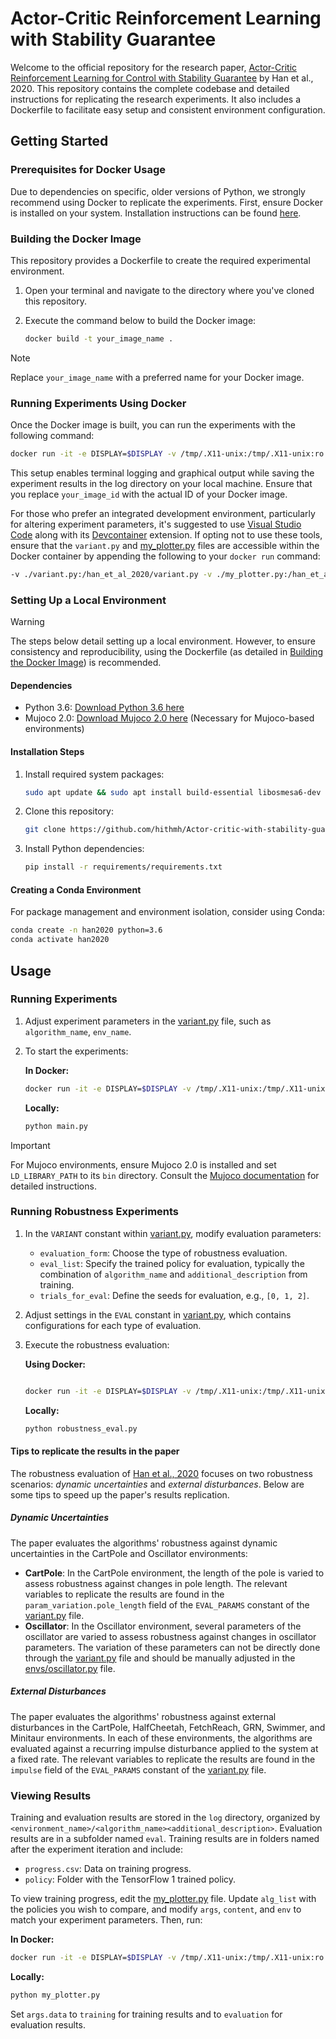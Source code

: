 # Actor-Critic Reinforcement Learning with Stability Guarantee

Welcome to the official repository for the research paper, [Actor-Critic Reinforcement Learning for Control with Stability Guarantee](https://arxiv.org/abs/2004.14288) by Han et al., 2020. This repository contains the complete codebase and detailed instructions for replicating the research experiments. It also includes a Dockerfile to facilitate easy setup and consistent environment configuration.

## Getting Started

### Prerequisites for Docker Usage

Due to dependencies on specific, older versions of Python, we strongly recommend using Docker to replicate the experiments. First, ensure Docker is installed on your system. Installation instructions can be found [here](https://docs.docker.com/get-docker/).

### Building the Docker Image

This repository provides a Dockerfile to create the required experimental environment.

1. Open your terminal and navigate to the directory where you've cloned this repository.
2. Execute the command below to build the Docker image:

   ```bash
   docker build -t your_image_name .
   ```

> [!NOTE]
> Replace `your_image_name` with a preferred name for your Docker image.

### Running Experiments Using Docker

Once the Docker image is built, you can run the experiments with the following command:

```bash
docker run -it -e DISPLAY=$DISPLAY -v /tmp/.X11-unix:/tmp/.X11-unix:ro -v ./log:/han_et_al_2020/log your_image_id
```

This setup enables terminal logging and graphical output while saving the experiment results in the log directory on your local machine. Ensure that you replace `your_image_id` with the actual ID of your Docker image.

For those who prefer an integrated development environment, particularly for altering experiment parameters, it's suggested to use [Visual Studio Code](https://code.visualstudio.com/) along with its [Devcontainer](https://code.visualstudio.com/docs/remote/containers) extension. If opting not to use these tools, ensure that the `variant.py` and [my_plotter.py](./my_plotter.py) files are accessible within the Docker container by appending the following to your `docker run` command:

```bash
-v ./variant.py:/han_et_al_2020/variant.py -v ./my_plotter.py:/han_et_al_2020/my_plotter.py
```

### Setting Up a Local Environment

> [!WARNING]
> The steps below detail setting up a local environment. However, to ensure consistency and reproducibility, using the Dockerfile (as detailed in [Building the Docker Image](#building-the-docker-image)) is recommended.

#### Dependencies

- Python 3.6: [Download Python 3.6 here](https://www.python.org/downloads/release/python-360/)
- Mujoco 2.0: [Download Mujoco 2.0 here](https://www.roboti.us/download.html) (Necessary for Mujoco-based environments)

#### Installation Steps

1. Install required system packages:

   ```bash
   sudo apt update && sudo apt install build-essential libosmesa6-dev patchelf
   ```

2. Clone this repository:

   ```bash
   git clone https://github.com/hithmh/Actor-critic-with-stability-guarantee
   ```

3. Install Python dependencies:

   ```bash
   pip install -r requirements/requirements.txt
   ```

#### Creating a Conda Environment

For package management and environment isolation, consider using Conda:

```bash
conda create -n han2020 python=3.6
conda activate han2020
```

## Usage

### Running Experiments

1. Adjust experiment parameters in the [variant.py](./variant.py) file, such as `algorithm_name`, `env_name`.
2. To start the experiments:

   **In Docker:**

   ```bash
   docker run -it -e DISPLAY=$DISPLAY -v /tmp/.X11-unix:/tmp/.X11-unix:ro -v ./log:/han_et_al_2020/log your_image_id
   ```

   **Locally:**

   ```bash
   python main.py
   ```

> [!IMPORTANT]
> For Mujoco environments, ensure Mujoco 2.0 is installed and set `LD_LIBRARY_PATH` to its `bin` directory. Consult the [Mujoco documentation](https://www.roboti.us/download.html) for detailed instructions.

### Running Robustness Experiments

1. In the `VARIANT` constant within [variant.py](./variant.py), modify evaluation parameters:

   - `evaluation_form`: Choose the type of robustness evaluation.
   - `eval_list`: Specify the trained policy for evaluation, typically the combination of `algorithm_name` and `additional_description` from training.
   - `trials_for_eval`: Define the seeds for evaluation, e.g., `[0, 1, 2]`.

2. Adjust settings in the `EVAL` constant in [variant.py](./variant.py), which contains configurations for each type of evaluation.

3. Execute the robustness evaluation:

   **Using Docker:**

   ```bash

   docker run -it -e DISPLAY=$DISPLAY -v /tmp/.X11-unix:/tmp/.X11-unix:ro -v ./log:/han_et_al_2020/log your_image_id python robustness_eval.py
   ```

   **Locally:**

   ```bash
   python robustness_eval.py
   ```

#### Tips to replicate the results in the paper

The robustness evaluation of [Han et al., 2020](https://arxiv.org/abs/2004.14288) focuses on two robustness scenarios: *dynamic uncertainties* and *external disturbances*. Below are some tips to speed up the paper's results replication.

##### Dynamic Uncertainties

The paper evaluates the algorithms' robustness against dynamic uncertainties in the CartPole and Oscillator environments:
   - **CartPole**: In the CartPole environment, the length of the pole is varied to assess robustness against changes in pole length. The relevant variables to replicate the results are found in the `param_variation.pole_length` field of the  `EVAL_PARAMS` constant of the [variant.py](./variant.py) file.
   - **Oscillator**: In the Oscillator environment, several parameters of the oscillator are varied to assess robustness against changes in oscillator parameters. The variation of these parameters can not be directly done through the [variant.py](./variant.py) file and should be manually adjusted in the [envs/oscillator.py](./envs/oscillator.py) file.

##### External Disturbances

The paper evaluates the algorithms' robustness against external disturbances in the CartPole, HalfCheetah, FetchReach, GRN, Swimmer, and Minitaur environments. In each of these environments, the algorithms are evaluated against a recurring impulse disturbance applied to the system at a fixed rate. The relevant variables to replicate the results are found in the `impulse` field of the  `EVAL_PARAMS` constant of the [variant.py](./variant.py) file.

### Viewing Results

Training and evaluation results are stored in the `log` directory, organized by `<environment_name>/<algorithm_name><additional_description>`. Evaluation results are in a subfolder named `eval`. Training results are in folders named after the experiment iteration and include:

- `progress.csv`: Data on training progress.
- `policy`: Folder with the TensorFlow 1 trained policy.

To view training progress, edit the [my_plotter.py](./my_plotter.py) file. Update `alg_list` with the policies you wish to compare, and modify `args`, `content`, and `env` to match your experiment parameters. Then, run:

**In Docker:**

```bash
docker run -it -e DISPLAY=$DISPLAY -v /tmp/.X11-unix:/tmp/.X11-unix:ro -v ./log:/han_et_al_2020/log your_image_id python my_plotter.py
```

**Locally:**

```bash
python my_plotter.py
```

Set `args.data` to `training` for training results and to `evaluation` for evaluation results.
